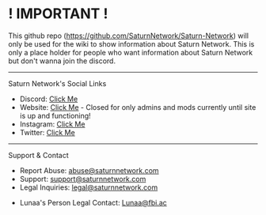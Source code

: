 # ! IMPORTANT !
This github repo (https://github.com/SaturnNetwork/Saturn-Network) will only be used for the wiki to show information about Saturn Network.
This is only a place holder for people who want information about Saturn Network but don't wanna join the discord.

---
Saturn Network's Social Links
- Discord: [Click Me](https://discord.gg/6RawDkyq5D)
- Website: [Click Me](https://website-landing.skidlunaa.repl.co/) - Closed for only admins and mods currently until site is up and functioning!
- Instagram: [Click Me](https://www.instagram.com/SaturnNetworkUS/)
- Twitter: [Click Me](https://twitter.com/SaturnNetworkUS)

---
Support & Contact

+ Report Abuse: abuse@saturnnetwork.com
+ Support: support@saturnnetwork.com
+ Legal Inquiries: legal@saturnnetwork.com
- Lunaa's Person Legal Contact: Lunaa@fbi.ac
